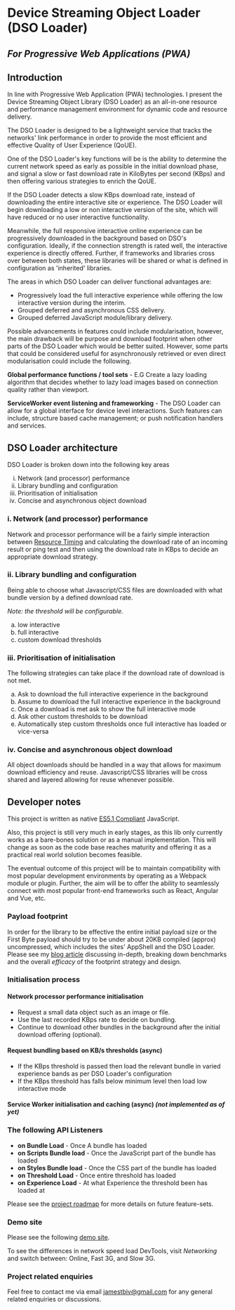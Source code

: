 <h1>Device Streaming Object Loader (DSO Loader)</h1>

<h2><em>For Progressive Web Applications (PWA)</em></h2>

<h2>Introduction</h2>

In line with Progressive Web Application (PWA) technologies. I present the Device Streaming Object Library (DSO Loader) as an all-in-one resource and performance management environment for dynamic code and resource delivery.

The DSO Loader is designed to be a lightweight service that tracks the networks' link performance in order to provide the most efficient and effective Quality of User Experience (QoUE).

One of the DSO Loader's key functions will be is the ability to determine the current network speed as early as possible in the initial download phase, and signal a slow or fast download rate in KiloBytes per second (KBps) and then offering various strategies to enrich the QoUE.

If the DSO Loader detects a slow KBps download rate, instead of downloading the entire interactive site or experience. The DSO Loader will begin downloading a low or non interactive version of the site, which will have reduced or no user interactive functionality.

Meanwhile, the full responsive interactive online experience can be progressively downloaded in the background based on DSO's configuration. Ideally, if the connection strength is rated well, the interactive experience is directly offered. Further, if frameworks and libraries cross over between both states, these libraries will be shared or what is defined in configuration as 'inherited' libraries.

The areas in which DSO Loader can deliver functional advantages are:

<ul>
<li>Progressively load the full interactive experience while offering the low interactive version during the interim.</li>
<li>Grouped deferred and asynchronous CSS delivery.</li>
<li>Grouped deferred JavaScript module/library delivery.</li>
</ul>

Possible advancements in features could include modularisation, however, the main drawback will be purpose and download footprint when other parts of the DSO Loader which would be better suited. However, some parts that could be considered useful for asynchronously retrieved or even direct modularisation could include the following.

<b>Global performance functions / tool sets</b> - E.G Create a lazy loading algorithm that decides whether to lazy load images based on connection quality rather than viewport.

<b>ServiceWorker event listening and frameworking</b> - The DSO Loader can allow for a global interface for device level interactions. Such features can include, structure based cache management; or push notification handlers and services.</p>

<h2>DSO Loader architecture</h2>

DSO Loader is broken down into the following key areas

<ol type="i">
<li>Network (and processor) performance</li>
<li>Library bundling and configuration</li>
<li>Prioritisation of initialisation<l/i>
<li>Concise and asynchronous object download</li>
</ol>

<h3>i. Network (and processor) performance</h3>

Network and processor performance will be a fairly simple interaction between <a href="https://www.w3.org/TR/resource-timing/#resource-timing" target="_blank">Resource Timing</a> and calculating the download rate of an incoming result or ping test and then using the download rate in KBps to decide an appropriate download strategy.

<h3>ii. Library bundling and configuration</h3>

Being able to choose what Javascript/CSS files are downloaded with what bundle version by a defined download rate.

<em>Note: the threshold will be configurable.</em>

<ol type="a">
<li>low interactive</li>
<li>full interactive</li>
<li>custom download thresholds</li> 
</ol>

<h3>iii. Prioritisation of initialisation</h3>

The following strategies can take place if the download rate of download is not met.

<ol type="a">
<li>Ask to download the full interactive experience in the background</li>
<li>Assume to download the full interactive experience in the background</li>
<li>Once a download is met ask to show the full interactive mode</li>
<li>Ask other custom thresholds to be download</li>
<li>Automatically step custom thresholds once full interactive has loaded or vice-versa</li>
</ol>

<h3>iv. Concise and asynchronous object download</h3>

All object downloads should be handled in a way that allows for maximum download efficiency and reuse. Javascript/CSS libraries will be cross shared and layered allowing for reuse whenever possible.

<h2>Developer notes</h2>

This project is written as native <a href="http://ecma-international.org/ecma-262/5.1/" target="_blank">ES5.1 Compliant</a> JavaScript.

Also, this project is still very much in early stages, as this lib only currently works as a bare-bones solution or as a manual implementation. This will change as soon as the code base reaches maturity and offering it as a practical real world solution becomes feasible.

The eventual outcome of this project will be to maintain compatibility with most popular development environments by operating as a Webpack module or plugin. Further, the aim will be to offer the ability to seamlessly connect with most popular front-end frameworks such as React, Angular and Vue, etc.

<h3>Payload footprint</h3>

In order for the library to be effective the entire initial payload size or the First Byte payload should try to be under about 20KB compiled (approx) uncompressed, which includes the sites' AppShell and the DSO Loader. Please see my <a href="https://jamesbiv.tech/device-streaming-object-loader.pl">blog article</a> discussing in-depth, breaking down benchmarks and the overall <i>efficacy</i> of the footprint strategy and design.

<h3>Initialisation process</h3>
	
<h4>Network processor performance initialisation</h4>

<ul>
	<li>Request a small data object such as an image or file.</li>
	<li>Use the last recorded KBps rate to decide on bundling.</li>
	<li>Continue to download other bundles in the background after the initial download offering (optional).</li>
</ul>

<h4>Request bundling based on KB/s thresholds (async)</h4>

<ul>
	<li>If the KBps threshold is passed then load the relevant bundle in varied experience bands as per DSO Loader's configuration</li>
	<li>If the KBps threshold has falls below minimum level then load low interactive mode</li>
</ul>

<h4>Service Worker initialisation and caching (async) <em>(not implemented as of yet)</em></h4>

<h3>The following API Listeners</h3>

<ul>
<li><b>on Bundle Load</b> - Once A bundle has loaded</li>
<li><b>on Scripts Bundle load</b> - Once the JavaScript part of the bundle has loaded</li>
<li><b>on Styles Bundle load</b> - Once the CSS part of the bundle has loaded</li>
<li><b>on Threshold Load</b> - Once entire threshold has loaded</li>
<li><b>on Experience Load</b> - At what Experience the threshold been has loaded at</li>
</ul>

Please see the <a href="https://github.com/jamesbiv/device-streaming-object-loader/projects">project roadmap</a> for more details on future feature-sets.

<h3>Demo site</h3>

Please see the following <a href="https://jamesbiv.tech/demo/dsoloader/AppShell.html" target=˜_blank˜>demo site</a>.

To see the differences in network speed load  DevTools, visit <em>Networking</em> and switch between: Online, Fast 3G, and Slow 3G.

<!--
<h3>Use case discussion</h3>

Please see the following <a href="https://jamesbiv.tech/device-streaming-object-loader.pl"  target=˜_blank˜>blog article</a> discussing use cases and implementation semantics behind the DSO Loader.
-->

<h3>Project related enquiries</h3>

Feel free to contact me via email <a href="mailto:jamestbiv@gmail.com">jamestbiv@gmail.com</a> for any general related enquiries or discussions.
